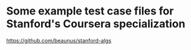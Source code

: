 # Some example test case files for Stanford's Coursera specialization
https://github.com/beaunus/stanford-algs